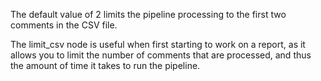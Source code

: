 The default value of 2 limits the pipeline processing to the first two comments in the CSV file.

The limit_csv node is useful when first starting to work on a report, as it allows you to limit the number of comments that are processed, and thus the amount of time it takes to run the pipeline.

